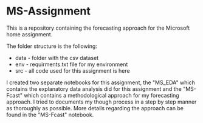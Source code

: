 # MS-Assignment
This is a repository containing the forecasting approach for the Microsoft home assignment.

The folder structure is the following:
* data - folder with the csv dataset
* env - requirments.txt file for my environment
* src - all code used for this assignment is here

I created two separate notebooks for this assignment, the "MS_EDA" which contains the explanatory data analysis did for this assignment and the "MS-Fcast" which contains a methodological approach for my forecasting approach. I tried to documents my though process in a step by step manner as thoroughly as possible. More details regarding the approach can be found in the "MS-Fcast" notebook.
